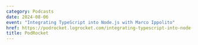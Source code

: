 ```yaml
---
category: Podcasts
date: 2024-08-06
event: "Integrating TypeScript into Node.js with Marco Ippolito"
href: https://podrocket.logrocket.com/integrating-typescript-into-node-js-marco-ippolito
title: PodRocket
---
```

